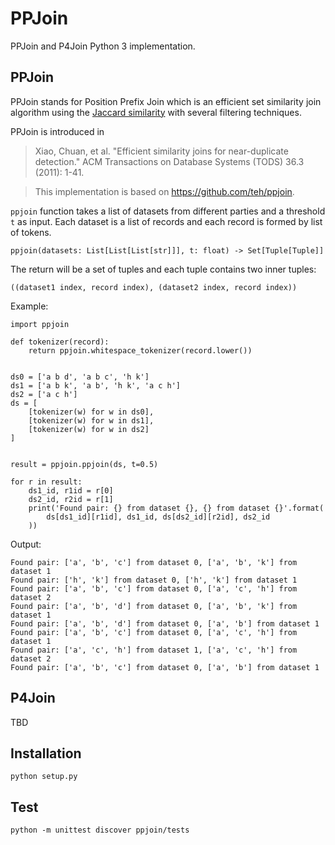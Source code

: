 # PPJoin

PPJoin and P4Join Python 3 implementation.

## PPJoin

PPJoin stands for Position Prefix Join which is an efficient set similarity join algorithm using the [Jaccard similarity](https://en.wikipedia.org/wiki/Jaccard_index) with several filtering techniques.


PPJoin is introduced in

> Xiao, Chuan, et al. "Efficient similarity joins for near-duplicate detection." ACM Transactions on Database Systems (TODS) 36.3 (2011): 1-41.

> This implementation is based on https://github.com/teh/ppjoin.

`ppjoin` function takes a list of datasets from different parties and a threshold `t` as input. 
Each dataset is a list of records and each record is formed by list of tokens.

```
ppjoin(datasets: List[List[List[str]]], t: float) -> Set[Tuple[Tuple]]
```

The return will be a set of tuples and each tuple contains two inner tuples:

```
((dataset1 index, record index), (dataset2 index, record index))
```

Example:

```
import ppjoin

def tokenizer(record):
    return ppjoin.whitespace_tokenizer(record.lower())


ds0 = ['a b d', 'a b c', 'h k']
ds1 = ['a b k', 'a b', 'h k', 'a c h']
ds2 = ['a c h']
ds = [
    [tokenizer(w) for w in ds0],
    [tokenizer(w) for w in ds1],
    [tokenizer(w) for w in ds2]
]


result = ppjoin.ppjoin(ds, t=0.5)

for r in result:
    ds1_id, r1id = r[0]
    ds2_id, r2id = r[1]
    print('Found pair: {} from dataset {}, {} from dataset {}'.format(
        ds[ds1_id][r1id], ds1_id, ds[ds2_id][r2id], ds2_id
    ))
```

Output:

```
Found pair: ['a', 'b', 'c'] from dataset 0, ['a', 'b', 'k'] from dataset 1
Found pair: ['h', 'k'] from dataset 0, ['h', 'k'] from dataset 1
Found pair: ['a', 'b', 'c'] from dataset 0, ['a', 'c', 'h'] from dataset 2
Found pair: ['a', 'b', 'd'] from dataset 0, ['a', 'b', 'k'] from dataset 1
Found pair: ['a', 'b', 'd'] from dataset 0, ['a', 'b'] from dataset 1
Found pair: ['a', 'b', 'c'] from dataset 0, ['a', 'c', 'h'] from dataset 1
Found pair: ['a', 'c', 'h'] from dataset 1, ['a', 'c', 'h'] from dataset 2
Found pair: ['a', 'b', 'c'] from dataset 0, ['a', 'b'] from dataset 1
```

## P4Join

TBD

## Installation

```
python setup.py
```

## Test

```
python -m unittest discover ppjoin/tests
```
